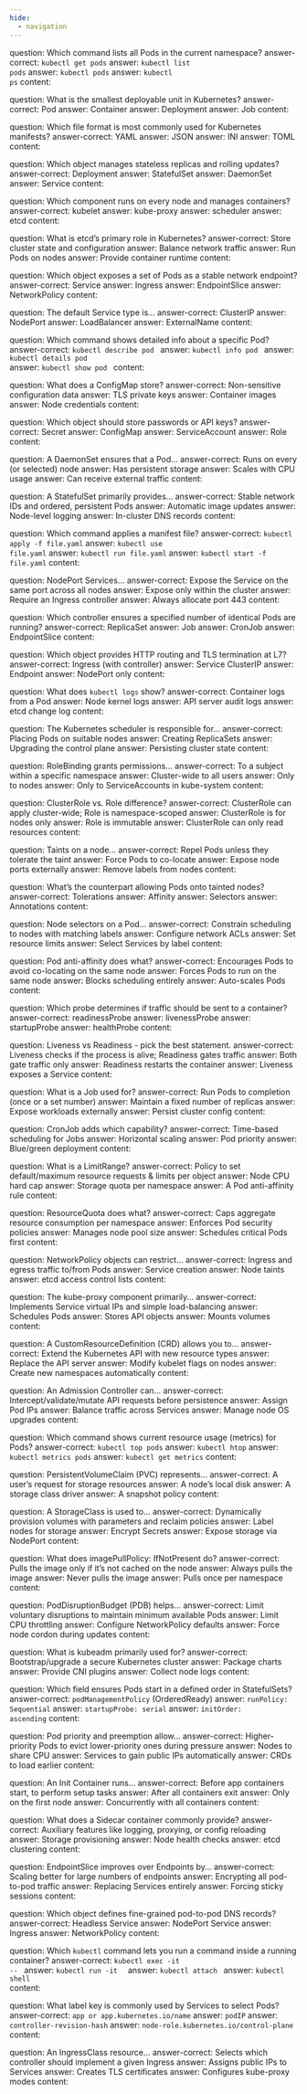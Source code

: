 ```yaml
---
hide:
  - navigation
---
```


<?quiz?>
question: Which command lists all Pods in the current namespace?
answer-correct: <code>kubectl get pods</code>
answer: <code>kubectl list pods</code>
answer: <code>kubectl pods</code>
answer: <code>kubectl ps</code>
content:
<?/quiz?>

<?quiz?>
question: What is the smallest deployable unit in Kubernetes?
answer-correct: Pod
answer: Container
answer: Deployment
answer: Job
content:
<?/quiz?>

<?quiz?>
question: Which file format is most commonly used for Kubernetes manifests?
answer-correct: YAML
answer: JSON
answer: INI
answer: TOML
content:
<?/quiz?>

<?quiz?>
question: Which object manages stateless replicas and rolling updates?
answer-correct: Deployment
answer: StatefulSet
answer: DaemonSet
answer: Service
content:
<?/quiz?>

<?quiz?>
question: Which component runs on every node and manages containers?
answer-correct: kubelet
answer: kube-proxy
answer: scheduler
answer: etcd
content:
<?/quiz?>

<?quiz?>
question: What is etcd’s primary role in Kubernetes?
answer-correct: Store cluster state and configuration
answer: Balance network traffic
answer: Run Pods on nodes
answer: Provide container runtime
content:
<?/quiz?>

<?quiz?>
question: Which object exposes a set of Pods as a stable network endpoint?
answer-correct: Service
answer: Ingress
answer: EndpointSlice
answer: NetworkPolicy
content:
<?/quiz?>

<?quiz?>
question: The default Service type is…
answer-correct: ClusterIP
answer: NodePort
answer: LoadBalancer
answer: ExternalName
content:
<?/quiz?>

<?quiz?>
question: Which command shows detailed info about a specific Pod?
answer-correct: <code>kubectl describe pod <name></code>
answer: <code>kubectl info pod <name></code>
answer: <code>kubectl details pod <name></code>
answer: <code>kubectl show pod <name></code>
content:
<?/quiz?>

<?quiz?>
question: What does a ConfigMap store?
answer-correct: Non-sensitive configuration data
answer: TLS private keys
answer: Container images
answer: Node credentials
content:
<?/quiz?>

<?quiz?>
question: Which object should store passwords or API keys?
answer-correct: Secret
answer: ConfigMap
answer: ServiceAccount
answer: Role
content:
<?/quiz?>

<?quiz?>
question: A DaemonSet ensures that a Pod…
answer-correct: Runs on every (or selected) node
answer: Has persistent storage
answer: Scales with CPU usage
answer: Can receive external traffic
content:
<?/quiz?>

<?quiz?>
question: A StatefulSet primarily provides…
answer-correct: Stable network IDs and ordered, persistent Pods
answer: Automatic image updates
answer: Node-level logging
answer: In-cluster DNS records
content:
<?/quiz?>

<?quiz?>
question: Which command applies a manifest file?
answer-correct: <code>kubectl apply -f file.yaml</code>
answer: <code>kubectl use file.yaml</code>
answer: <code>kubectl run file.yaml</code>
answer: <code>kubectl start -f file.yaml</code>
content:
<?/quiz?>

<?quiz?>
question: NodePort Services…
answer-correct: Expose the Service on the same port across all nodes
answer: Expose only within the cluster
answer: Require an Ingress controller
answer: Always allocate port 443
content:
<?/quiz?>

<?quiz?>
question: Which controller ensures a specified number of identical Pods are running?
answer-correct: ReplicaSet
answer: Job
answer: CronJob
answer: EndpointSlice
content:
<?/quiz?>

<?quiz?>
question: Which object provides HTTP routing and TLS termination at L7?
answer-correct: Ingress (with controller)
answer: Service ClusterIP
answer: Endpoint
answer: NodePort only
content:
<?/quiz?>

<?quiz?>
question: What does <code>kubectl logs</code> show?
answer-correct: Container logs from a Pod
answer: Node kernel logs
answer: API server audit logs
answer: etcd change log
content:
<?/quiz?>

<?quiz?>
question: The Kubernetes scheduler is responsible for…
answer-correct: Placing Pods on suitable nodes
answer: Creating ReplicaSets
answer: Upgrading the control plane
answer: Persisting cluster state
content:
<?/quiz?>

<?quiz?>
question: RoleBinding grants permissions…
answer-correct: To a subject within a specific namespace
answer: Cluster-wide to all users
answer: Only to nodes
answer: Only to ServiceAccounts in kube-system
content:
<?/quiz?>

<?quiz?>
question: ClusterRole vs. Role difference?
answer-correct: ClusterRole can apply cluster-wide; Role is namespace-scoped
answer: ClusterRole is for nodes only
answer: Role is immutable
answer: ClusterRole can only read resources
content:
<?/quiz?>

<?quiz?>
question: Taints on a node…
answer-correct: Repel Pods unless they tolerate the taint
answer: Force Pods to co-locate
answer: Expose node ports externally
answer: Remove labels from nodes
content:
<?/quiz?>

<?quiz?>
question: What’s the counterpart allowing Pods onto tainted nodes?
answer-correct: Tolerations
answer: Affinity
answer: Selectors
answer: Annotations
content:
<?/quiz?>

<?quiz?>
question: Node selectors on a Pod…
answer-correct: Constrain scheduling to nodes with matching labels
answer: Configure network ACLs
answer: Set resource limits
answer: Select Services by label
content:
<?/quiz?>

<?quiz?>
question: Pod anti-affinity does what?
answer-correct: Encourages Pods to avoid co-locating on the same node
answer: Forces Pods to run on the same node
answer: Blocks scheduling entirely
answer: Auto-scales Pods
content:
<?/quiz?>

<?quiz?>
question: Which probe determines if traffic should be sent to a container?
answer-correct: readinessProbe
answer: livenessProbe
answer: startupProbe
answer: healthProbe
content:
<?/quiz?>

<?quiz?>
question: Liveness vs Readiness - pick the best statement.
answer-correct: Liveness checks if the process is alive; Readiness gates traffic
answer: Both gate traffic only
answer: Readiness restarts the container
answer: Liveness exposes a Service
content:
<?/quiz?>

<?quiz?>
question: What is a Job used for?
answer-correct: Run Pods to completion (once or a set number)
answer: Maintain a fixed number of replicas
answer: Expose workloads externally
answer: Persist cluster config
content:
<?/quiz?>

<?quiz?>
question: CronJob adds which capability?
answer-correct: Time-based scheduling for Jobs
answer: Horizontal scaling
answer: Pod priority
answer: Blue/green deployment
content:
<?/quiz?>

<?quiz?>
question: What is a LimitRange?
answer-correct: Policy to set default/maximum resource requests & limits per object
answer: Node CPU hard cap
answer: Storage quota per namespace
answer: A Pod anti-affinity rule
content:
<?/quiz?>

<?quiz?>
question: ResourceQuota does what?
answer-correct: Caps aggregate resource consumption per namespace
answer: Enforces Pod security policies
answer: Manages node pool size
answer: Schedules critical Pods first
content:
<?/quiz?>

<?quiz?>
question: NetworkPolicy objects can restrict…
answer-correct: Ingress and egress traffic to/from Pods
answer: Service creation
answer: Node taints
answer: etcd access control lists
content:
<?/quiz?>

<?quiz?>
question: The kube-proxy component primarily…
answer-correct: Implements Service virtual IPs and simple load-balancing
answer: Schedules Pods
answer: Stores API objects
answer: Mounts volumes
content:
<?/quiz?>

<?quiz?>
question: A CustomResourceDefinition (CRD) allows you to…
answer-correct: Extend the Kubernetes API with new resource types
answer: Replace the API server
answer: Modify kubelet flags on nodes
answer: Create new namespaces automatically
content:
<?/quiz?>

<?quiz?>
question: An Admission Controller can…
answer-correct: Intercept/validate/mutate API requests before persistence
answer: Assign Pod IPs
answer: Balance traffic across Services
answer: Manage node OS upgrades
content:
<?/quiz?>

<?quiz?>
question: Which command shows current resource usage (metrics) for Pods?
answer-correct: <code>kubectl top pods</code>
answer: <code>kubectl htop</code>
answer: <code>kubectl metrics pods</code>
answer: <code>kubectl get metrics</code>
content:
<?/quiz?>

<?quiz?>
question: PersistentVolumeClaim (PVC) represents…
answer-correct: A user’s request for storage resources
answer: A node’s local disk
answer: A storage class driver
answer: A snapshot policy
content:
<?/quiz?>

<?quiz?>
question: A StorageClass is used to…
answer-correct: Dynamically provision volumes with parameters and reclaim policies
answer: Label nodes for storage
answer: Encrypt Secrets
answer: Expose storage via NodePort
content:
<?/quiz?>

<?quiz?>
question: What does imagePullPolicy: IfNotPresent do?
answer-correct: Pulls the image only if it’s not cached on the node
answer: Always pulls the image
answer: Never pulls the image
answer: Pulls once per namespace
content:
<?/quiz?>

<?quiz?>
question: PodDisruptionBudget (PDB) helps…
answer-correct: Limit voluntary disruptions to maintain minimum available Pods
answer: Limit CPU throttling
answer: Configure NetworkPolicy defaults
answer: Force node cordon during updates
content:
<?/quiz?>

<?quiz?>
question: What is kubeadm primarily used for?
answer-correct: Bootstrap/upgrade a secure Kubernetes cluster
answer: Package charts
answer: Provide CNI plugins
answer: Collect node logs
content:
<?/quiz?>

<?quiz?>
question: Which field ensures Pods start in a defined order in StatefulSets?
answer-correct: <code>podManagementPolicy</code> (OrderedReady)
answer: <code>runPolicy: Sequential</code>
answer: <code>startupProbe: serial</code>
answer: <code>initOrder: ascending</code>
content:
<?/quiz?>

<?quiz?>
question: Pod priority and preemption allow…
answer-correct: Higher-priority Pods to evict lower-priority ones during pressure
answer: Nodes to share CPU
answer: Services to gain public IPs automatically
answer: CRDs to load earlier
content:
<?/quiz?>

<?quiz?>
question: An Init Container runs…
answer-correct: Before app containers start, to perform setup tasks
answer: After all containers exit
answer: Only on the first node
answer: Concurrently with all containers
content:
<?/quiz?>

<?quiz?>
question: What does a Sidecar container commonly provide?
answer-correct: Auxiliary features like logging, proxying, or config reloading
answer: Storage provisioning
answer: Node health checks
answer: etcd clustering
content:
<?/quiz?>

<?quiz?>
question: EndpointSlice improves over Endpoints by…
answer-correct: Scaling better for large numbers of endpoints
answer: Encrypting all pod-to-pod traffic
answer: Replacing Services entirely
answer: Forcing sticky sessions
content:
<?/quiz?>

<?quiz?>
question: Which object defines fine-grained pod-to-pod DNS records?
answer-correct: Headless Service
answer: NodePort Service
answer: Ingress
answer: NetworkPolicy
content:
<?/quiz?>

<?quiz?>
question: Which <code>kubectl</code> command lets you run a command inside a running container?
answer-correct: <code>kubectl exec -it <pod> -- <cmd></code>
answer: <code>kubectl run -it <pod> <cmd></code>
answer: <code>kubectl attach <cmd></code>
answer: <code>kubectl shell <pod></code>
content:
<?/quiz?>

<?quiz?>
question: What label key is commonly used by Services to select Pods?
answer-correct: <code>app or app.kubernetes.io/name</code>
answer: <code>podIP</code>
answer: <code>controller-revision-hash</code>
answer: <code>node-role.kubernetes.io/control-plane</code>
content:
<?/quiz?>

<?quiz?>
question: An IngressClass resource…
answer-correct: Selects which controller should implement a given Ingress
answer: Assigns public IPs to Services
answer: Creates TLS certificates
answer: Configures kube-proxy modes
content:
<?/quiz?>
